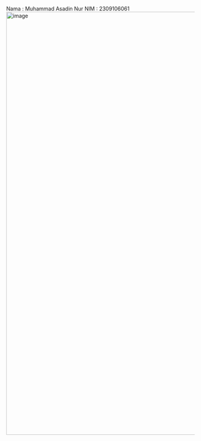 Nama  : Muhammad Asadin Nur
NIM   : 2309106061
<img width="1919" height="1128" alt="image" src="https://github.com/user-attachments/assets/5f2086df-c623-4b62-bd3d-7ecbc9e28e17" />
